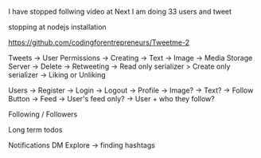 I have stopped follwing video at
Next I am doing
33 users and tweet

stopping at nodejs installation

https://github.com/codingforentrepreneurs/Tweetme-2


Tweets 
    -> User Permissions 
        -> Creating 
            -> Text 
            -> Image -> Media Storage Server 
        -> Delete 
        -> Retweeting 
            -> Read only serializer 
            > Create only serializer 
        -> Liking or Unliking

Users 
    -> Register 
    -> Login 
    -> Logout 
    -> Profile 
    -> Image? 
    -> Text? 
    -> Follow Button 
    -> Feed 
    -> User's feed only? 
    -> User + who they follow?

Following / Followers

Long term todos

Notifications
DM
Explore 
-> finding hashtags